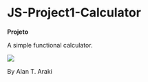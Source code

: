 # JS-Project1-Calculator

<b>Projeto</b>

A simple functional calculator.

<img src="https://image.prntscr.com/image/8Ns8KV21TYucKSTqBVOV0Q.png">

By Alan T. Araki
